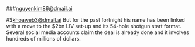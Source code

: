 ###nguyenkim86@dmail.ai



#$khoaweb3@dmail.ai
But for the past fortnight his name has been linked with a move to the $2bn LIV set-up and its 54-hole shotgun start format. Several social media accounts claim the deal is already done and it involves hundreds of millions of dollars.


